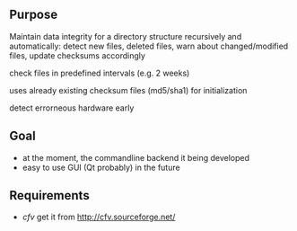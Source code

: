 ## Purpose

Maintain data integrity for a directory structure recursively and
automatically: detect new files, deleted files, warn about changed/modified
files, update checksums accordingly

check files in predefined intervals (e.g. 2 weeks)

uses already existing checksum files (md5/sha1) for initialization

detect errorneous hardware early

## Goal

- at the moment, the commandline backend it being developed
- easy to use GUI (Qt probably) in the future

## Requirements

- *cfv*
  get it from http://cfv.sourceforge.net/
